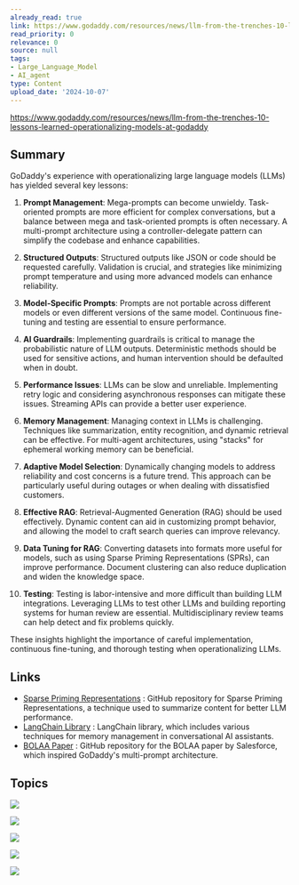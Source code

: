 ```yaml
---
already_read: true
link: https://www.godaddy.com/resources/news/llm-from-the-trenches-10-lessons-learned-operationalizing-models-at-godaddy
read_priority: 0
relevance: 0
source: null
tags:
- Large_Language_Model
- AI_agent
type: Content
upload_date: '2024-10-07'
---
```


https://www.godaddy.com/resources/news/llm-from-the-trenches-10-lessons-learned-operationalizing-models-at-godaddy
## Summary

GoDaddy's experience with operationalizing large language models (LLMs) has yielded several key lessons:

1. **Prompt Management**: Mega-prompts can become unwieldy. Task-oriented prompts are more efficient for complex conversations, but a balance between mega and task-oriented prompts is often necessary. A multi-prompt architecture using a controller-delegate pattern can simplify the codebase and enhance capabilities.

2. **Structured Outputs**: Structured outputs like JSON or code should be requested carefully. Validation is crucial, and strategies like minimizing prompt temperature and using more advanced models can enhance reliability.

3. **Model-Specific Prompts**: Prompts are not portable across different models or even different versions of the same model. Continuous fine-tuning and testing are essential to ensure performance.

4. **AI Guardrails**: Implementing guardrails is critical to manage the probabilistic nature of LLM outputs. Deterministic methods should be used for sensitive actions, and human intervention should be defaulted when in doubt.

5. **Performance Issues**: LLMs can be slow and unreliable. Implementing retry logic and considering asynchronous responses can mitigate these issues. Streaming APIs can provide a better user experience.

6. **Memory Management**: Managing context in LLMs is challenging. Techniques like summarization, entity recognition, and dynamic retrieval can be effective. For multi-agent architectures, using "stacks" for ephemeral working memory can be beneficial.

7. **Adaptive Model Selection**: Dynamically changing models to address reliability and cost concerns is a future trend. This approach can be particularly useful during outages or when dealing with dissatisfied customers.

8. **Effective RAG**: Retrieval-Augmented Generation (RAG) should be used effectively. Dynamic content can aid in customizing prompt behavior, and allowing the model to craft search queries can improve relevancy.

9. **Data Tuning for RAG**: Converting datasets into formats more useful for models, such as using Sparse Priming Representations (SPRs), can improve performance. Document clustering can also reduce duplication and widen the knowledge space.

10. **Testing**: Testing is labor-intensive and more difficult than building LLM integrations. Leveraging LLMs to test other LLMs and building reporting systems for human review are essential. Multidisciplinary review teams can help detect and fix problems quickly.

These insights highlight the importance of careful implementation, continuous fine-tuning, and thorough testing when operationalizing LLMs.
## Links

- [Sparse Priming Representations](https://github.com/daveshap/SparsePrimingRepresentations) : GitHub repository for Sparse Priming Representations, a technique used to summarize content for better LLM performance.
- [LangChain Library](https://python.langchain.com/) : LangChain library, which includes various techniques for memory management in conversational AI assistants.
- [BOLAA Paper](https://github.com/salesforce/BOLAA) : GitHub repository for the BOLAA paper by Salesforce, which inspired GoDaddy's multi-prompt architecture.

## Topics

![](topics/Concept/Retrieval%20Augmented%20Generation%20RAG)

![](topics/Concept/Multi%20Agent%20Architecture)

![](topics/Concept/Sparse%20Priming%20Representations%20SPRs)

![](topics/Concept/Adaptive%20Model%20Selection)

![](topics/Concept/Task%20Oriented%20Prompts)